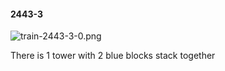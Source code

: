#### 2443-3
![train-2443-3-0.png](https://github.com/lil-lab/nlvr/raw/master/nlvr/train/images/65/train-2443-3-0.png "train-2443-3-0.png")

There is 1 tower with 2 blue blocks stack together